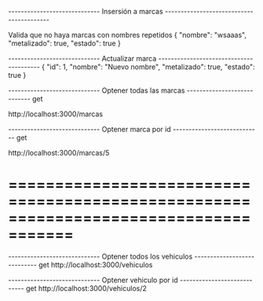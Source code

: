 ----------------------------- Insersión a marcas -----------------------------------------

Valida que no haya marcas con nombres repetidos
{
  "nombre": "wsaaas",
  "metalizado": true,
  "estado": true
}

----------------------------- Actualizar marca ----------------------------------------
{
  "id": 1,
  "nombre": "Nuevo nombre",
  "metalizado": true,
  "estado": true
}

----------------------------- Optener todas las marcas ----------------------------
get

http://localhost:3000/marcas

----------------------------- Optener marca por id ----------------------------
get

http://localhost:3000/marcas/5


=====================================================================================
=====================================================================================
----------------------------- Optener todos los vehiculos ----------------------------
get 
http://localhost:3000/vehiculos


----------------------------- Optener vehiculo por id ----------------------------
get 
http://localhost:3000/vehiculos/2




